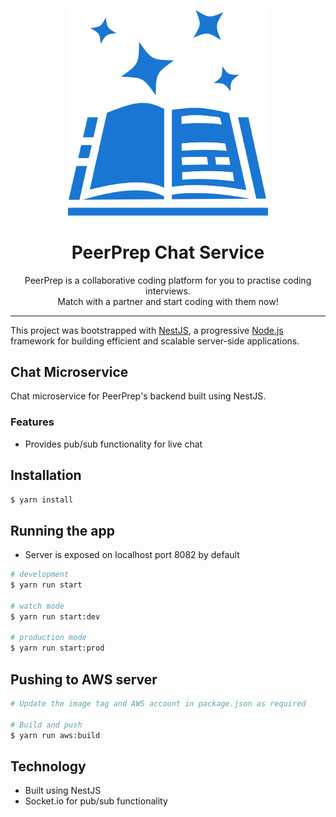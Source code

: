 <p align="center">
  <img src="../../frontend/public/peerprep.svg" width="320" alt="PeerPrep Logo" />
</p>
<h1 align="center">PeerPrep Chat Service</h1>
<p align="center">PeerPrep is a collaborative coding platform for you to practise coding interviews. <br/>Match with a partner and start coding with them now!</p>

---

This project was bootstrapped with [NestJS](https://nestjs.com/), a progressive <a href="http://nodejs.org" target="_blank">Node.js</a> framework for building efficient and scalable server-side applications.</p>

## Chat Microservice

Chat microservice for PeerPrep's backend built using NestJS. 

### Features
* Provides pub/sub functionality for live chat

## Installation

```bash
$ yarn install
```

## Running the app
* Server is exposed on localhost port 8082 by default
```bash
# development
$ yarn run start

# watch mode
$ yarn run start:dev

# production mode
$ yarn run start:prod
```

## Pushing to AWS server

```bash
# Update the image tag and AWS account in package.json as required

# Build and push
$ yarn run aws:build
```

## Technology
* Built using NestJS
* Socket.io for pub/sub functionality